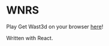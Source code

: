 # WNRS

Play Get Wast3d on your browser [here](https://solar-1504.github.io/getwast3d/)!

Written with React.

